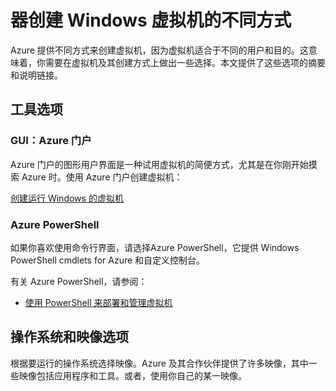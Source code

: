 <properties
	pageTitle="创建 Windows VM 的不同方式 | Windows Azure"
	description="列出使用资源管理器创建 Windows 虚拟机的不同方式。"
	services="virtual-machines"
	documentationCenter=""
	authors="cynthn"
	manager="timlt"
	editor=""
	tags="azure-resource-manager"/>

<tags
	ms.service="virtual-machines"
	ms.date="10/22/2015"
	wacn.date="12/31/2015"/>

# 器创建 Windows 虚拟机的不同方式

Azure 提供不同方式来创建虚拟机，因为虚拟机适合于不同的用户和目的。这意味着，你需要在虚拟机及其创建方式上做出一些选择。本文提供了这些选项的摘要和说明链接。

## 工具选项

### GUI：Azure 门户

Azure 门户的图形用户界面是一种试用虚拟机的简便方式，尤其是在你刚开始摸索 Azure 时。使用 Azure 门户创建虚拟机：

[创建运行 Windows 的虚拟机][]

### Azure PowerShell

如果你喜欢使用命令行界面，请选择Azure PowerShell，它提供 Windows PowerShell cmdlets for Azure 和自定义控制台。

有关 Azure PowerShell，请参阅：

- [使用 PowerShell 来部署和管理虚拟机][]

## 操作系统和映像选项

根据要运行的操作系统选择映像。Azure 及其合作伙伴提供了许多映像，其中一些映像包括应用程序和工具。或者，使用你自己的某一映像。

<!-- LINKS -->
[概述]: /documentation/articles/resource-group-overview

[创建运行 Windows 的虚拟机]: /documentation/articles/virtual-machines-windows-tutorial-classic-portal

[适合使用针对 Mac、Linux 和 Windows 的 Azure CLI 进行虚拟机操作的等效资源管理器和服务管理命令]: /documentation/articles/xplat-cli-azure-manage-vm-asm-arm
[使用 Azure CLI 部署和管理虚拟机]: /documentation/articles/virtual-machines-deploy-rmtemplates-azure-cli
[使用 PowerShell 来部署和管理虚拟机]: /documentation/articles/virtual-machines-manage-vms-powershell


[使用 Windows PowerShell 和 Azure CLI 来浏览和选择 Azure 虚拟机映像]: /documentation/articles/resource-groups-vm-searching

[Sign in to the virtual machine]: /documentation/articles/virtual-machines-log-on-windows-server

[Base configuration test environment]: /documentation/articles/virtual-machines-base-configuration-test-environment

[Azure hybrid cloud test environments]: /documentation/articles/virtual-machines-hybrid-cloud-test-environments

<!---HONumber=Mooncake_1221_2015-->